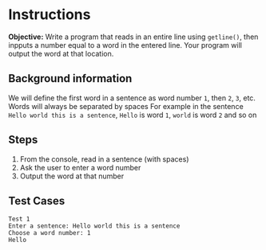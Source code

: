 # Instructions
**Objective:** Write a program that reads in an entire line using `getline()`, then inpputs a number equal to a word in the entered line. Your program will output the word at that location.

## Background information 
We will define the first word in a sentence as word number `1`, then `2`, `3`, etc. Words will always be separated by spaces
For example in the sentence `Hello world this is a sentence`,  `Hello` is word `1`, `world` is word `2` and so on

## Steps
1. From the console, read in a sentence (with spaces)
2. Ask the user to enter a word number
3. Output the word at that number

## Test Cases
```
Test 1
Enter a sentence: Hello world this is a sentence
Choose a word number: 1
Hello 
```